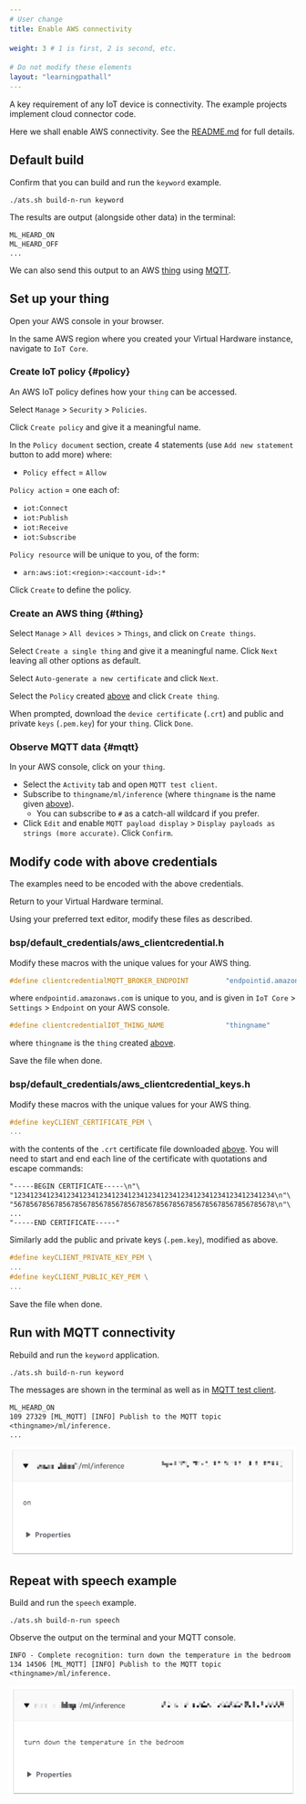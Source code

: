 ```yaml
---
# User change
title: Enable AWS connectivity

weight: 3 # 1 is first, 2 is second, etc.

# Do not modify these elements
layout: "learningpathall"
---
```

A key requirement of any IoT device is connectivity. The example projects implement cloud connector code.

Here we shall enable AWS connectivity. See the [README.md](https://github.com/ARM-software/open-iot-sdk/blob/main/v8m/README.md#setting-up-aws-connectivity) for full details.

## Default build

Confirm that you can build and run the `keyword` example.
```console
./ats.sh build-n-run keyword
```
The results are output (alongside other data) in the terminal:
```output
ML_HEARD_ON
ML_HEARD_OFF
...
```
We can also send this output to an AWS [thing](https://docs.aws.amazon.com/iot/latest/developerguide/iot-thing-management.html) using [MQTT](https://mqtt.org/).

## Set up your thing

Open your AWS console in your browser.

In the same AWS region where you created your Virtual Hardware instance, navigate to `IoT Core`.

### Create IoT policy {#policy}

An AWS IoT policy defines how your `thing` can be accessed.

Select `Manage` > `Security` > `Policies`.

Click `Create policy` and give it a meaningful name.

In the `Policy document` section, create 4 statements (use `Add new statement` button to add more) where:

* `Policy effect` = `Allow`

`Policy action` = one each of:
* `iot:Connect`
* `iot:Publish`
* `iot:Receive`
* `iot:Subscribe`

`Policy resource` will be unique to you, of the form:
* `arn:aws:iot:<region>:<account-id>:*`

Click `Create` to define the policy.

### Create an AWS thing {#thing}

Select `Manage` > `All devices` > `Things`, and click on `Create things`.

Select `Create a single thing` and give it a meaningful name. Click `Next` leaving all other options as default.

Select `Auto-generate a new certificate` and click `Next`.

Select the `Policy` created [above](#policy) and click `Create thing`.

When prompted, download the `device certificate` (`.crt`) and public and private `keys` (`.pem.key`) for your `thing`. Click `Done`.

### Observe MQTT data {#mqtt}

In your AWS console, click on your `thing`.
* Select the `Activity` tab and open `MQTT test client`.
* Subscribe to `thingname/ml/inference` (where `thingname` is the name given [above](#thing)).
    * You can subscribe to `#` as a catch-all wildcard if you prefer.
* Click `Edit` and enable `MQTT payload display` > `Display payloads as strings (more accurate)`. Click `Confirm`.

## Modify code with above credentials

The examples need to be encoded with the above credentials.

Return to your Virtual Hardware terminal.

Using your preferred text editor, modify these files as described.

### bsp/default_credentials/aws_clientcredential.h

Modify these macros with the unique values for your AWS thing.

```C
#define clientcredentialMQTT_BROKER_ENDPOINT         "endpointid.amazonaws.com"
```
where `endpointid.amazonaws.com` is unique to you, and is given in `IoT Core` > `Settings` > `Endpoint` on your AWS console.

```C
#define clientcredentialIOT_THING_NAME               "thingname"
```
where `thingname` is the `thing` created [above](#thing).

Save the file when done.

### bsp/default_credentials/aws_clientcredential_keys.h

Modify these macros with the unique values for your AWS thing.

```C
#define keyCLIENT_CERTIFICATE_PEM \
...
```
with the contents of the `.crt` certificate file downloaded [above](#thing). You will need to start and end each line of the certificate with quotations and escape commands:
```output
"-----BEGIN CERTIFICATE-----\n"\
"1234123412341234123412341234123412341234123412341234123412341234\n"\
"5678567856785678567856785678567856785678567856785678567856785678\n"\
...
"-----END CERTIFICATE-----"
```

Similarly add the public and private keys (`.pem.key`), modified as above.
```C
#define keyCLIENT_PRIVATE_KEY_PEM \
...
#define keyCLIENT_PUBLIC_KEY_PEM \
...
```
Save the file when done.

## Run with MQTT connectivity

Rebuild and run the `keyword` application.
```console
./ats.sh build-n-run keyword
```
The messages are shown in the terminal as well as in [MQTT test client](#mqtt).
```output
ML_HEARD_ON
109 27329 [ML_MQTT] [INFO] Publish to the MQTT topic <thingname>/ml/inference.
...
```
![keyword #center](Images/keyword.png)

## Repeat with speech example

Build and run the `speech` example.
```console
./ats.sh build-n-run speech
```
Observe the output on the terminal and your MQTT console.
```output
INFO - Complete recognition: turn down the temperature in the bedroom
134 14506 [ML_MQTT] [INFO] Publish to the MQTT topic <thingname>/ml/inference.
```
![speech #center](Images/speech.png)
